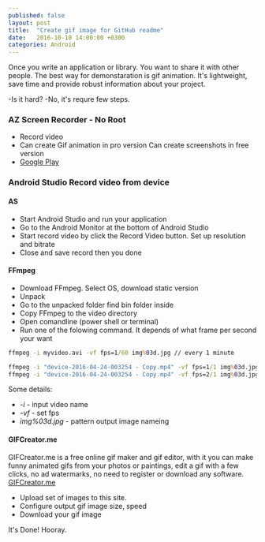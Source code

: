 ```yaml
---
published: false
layout: post
title:  "Create gif image for GitHub readme"
date:   2016-10-10 14:00:00 +0300
categories: Android
---
```


Once you write an application or library. You want to share it with other people. The best way for demonstaration is gif animation. It's lightweight, save time and provide robust information about your project.

-Is it hard?
-No, it's requre few steps.

### AZ Screen Recorder - No Root

* Record video
* Can create Gif animation in pro version
Can create screenshots in free version
* [Google Play](https://play.google.com/store/apps/details?id=com.hecorat.screenrecorder.free> )

### Android Studio Record video from device

#### AS

* Start Android Studio and run your application
* Go to the Android Monitor at the bottom of Android Studio
* Start record video by click the Record Video button. Set up resolution and bitrate
* Close and save record then you done

#### FFmpeg

* Download FFmpeg. Select OS, download static version
* Unpack
* Go to the unpacked folder find bin folder inside
* Copy FFmpeg to the video directory
* Open comandline (power shell or terminal)
* Run one of the folowing command. It depends of what frame per second your want 

```bat
ffmpeg -i myvideo.avi -vf fps=1/60 img%03d.jpg // every 1 minute

ffmpeg -i "device-2016-04-24-003254 - Copy.mp4" -vf fps=1/1 img%03d.jpg // every 1 second
ffmpeg -i "device-2016-04-24-003254 - Copy.mp4" -vf fps=2/1 img%03d.jpg // every 1/2 second
```

Some details:

* *-i* - input video name
* *-vf* - set fps
* *img%03d.jpg* - pattern output image nameing

#### GIFCreator.me

GIFCreator.me is a free online gif maker and gif editor, with it you can make funny animated gifs from your photos or paintings, edit a gif with a few clicks, no ad watermarks, no need to register or download any software.
[GIFCreator.me](http://gifcreator.me/)

* Upload set of images to this site.
* Configure output gif image size, speed
* Download your gif image

It's Done! Hooray. 
